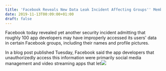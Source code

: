 ```yaml
---
title: 'Facebook Reveals New Data Leak Incident Affecting Groups'' Members'
date: 2019-11-13T00:09:00+01:00
draft: false
---
```


Facebook today revealed yet another security incident admitting that roughly 100 app developers may have improperly accessed its users' data in certain Facebook groups, including their names and profile pictures.  
  
In a blog post published Tuesday, Facebook said the app developers that unauthorizedly access this information were primarily social media management and video streaming apps that let![](http://feeds.feedburner.com/~r/TheHackersNews/~4/lrW9Fl2TZPQ)